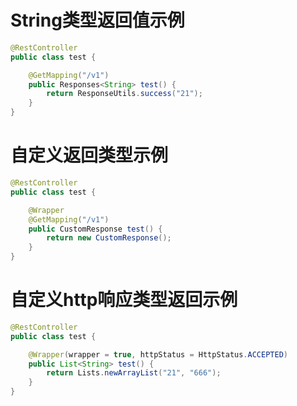 # String类型返回值示例

```java
@RestController
public class test {

    @GetMapping("/v1")
    public Responses<String> test() {
        return ResponseUtils.success("21");
    }
}

```

# 自定义返回类型示例

```java
@RestController
public class test {

    @Wrapper
    @GetMapping("/v1")
    public CustomResponse test() {
        return new CustomResponse();
    }
}
```


# 自定义http响应类型返回示例

```java
@RestController
public class test {

    @Wrapper(wrapper = true, httpStatus = HttpStatus.ACCEPTED)
    public List<String> test() {
        return Lists.newArrayList("21", "666");
    }
}
```